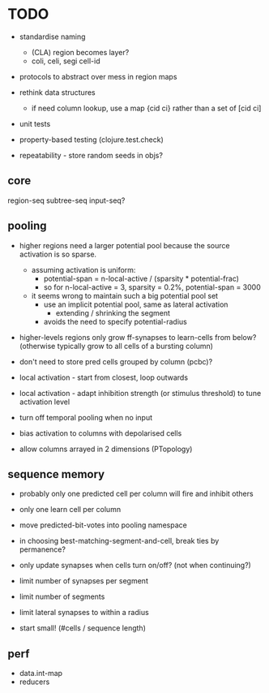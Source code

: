 # TODO


* standardise naming
  * (CLA) region becomes layer?
  * coli, celi, segi   cell-id

* protocols to abstract over mess in region maps

* rethink data structures
  * if need column lookup, use a map {cid ci} rather than a set of [cid ci]

* unit tests
* property-based testing (clojure.test.check)
* repeatability - store random seeds in objs?

## core

region-seq
subtree-seq
input-seq?

## pooling

* higher regions need a larger potential pool because the source
  activation is so sparse.
  * assuming activation is uniform:
    * potential-span = n-local-active / (sparsity * potential-frac)
    * so for n-local-active = 3, sparsity = 0.2%, potential-span = 3000
  * it seems wrong to maintain such a big potential pool set
    * use an implicit potential pool, same as lateral activation
      * extending / shrinking the segment
    * avoids the need to specify potential-radius

* higher-levels regions only grow ff-synapses to learn-cells from below?
  (otherwise typically grow to all cells of a bursting column)

* don't need to store pred cells grouped by column (pcbc)?

* local activation - start from closest, loop outwards
* local activation - adapt inhibition strength (or stimulus threshold)  to tune activation level

* turn off temporal pooling when no input

* bias activation to columns with depolarised cells

* allow columns arrayed in 2 dimensions (PTopology)

## sequence memory

* probably only one predicted cell per column will fire and inhibit others
* only one learn cell per column

* move predicted-bit-votes into pooling namespace

* in choosing best-matching-segment-and-cell, break ties by permanence?

* only update synapses when cells turn on/off? (not when continuing?)

* limit number of synapses per segment

* limit number of segments

* limit lateral synapses to within a radius

* start small! (#cells / sequence length)

## perf

* data.int-map
* reducers
